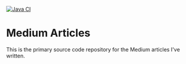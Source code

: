 [![Java CI](https://github.com/musibs/medium-articles/actions/workflows/maven.yml/badge.svg)](https://github.com/musibs/medium-articles/actions/workflows/maven.yml)

# Medium Articles
This is the primary source code repository for the Medium articles I've written.

